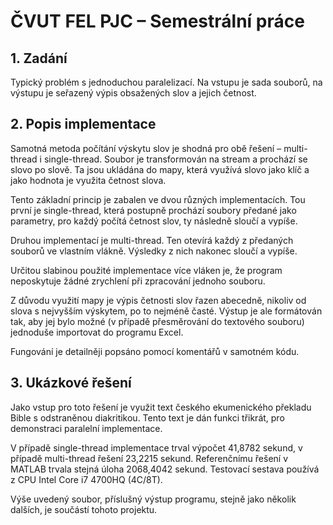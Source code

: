 # ČVUT FEL PJC – Semestrální práce

## 1. Zadání

Typický problém s jednoduchou paralelizací. Na vstupu je sada souborů, na výstupu je seřazený výpis obsažených slov a jejich četnost.

## 2. Popis implementace

Samotná metoda počítání výskytu slov je shodná pro obě řešení – multi-thread i single-thread. Soubor je transformován na stream a prochází se slovo po slově. Ta jsou ukládána do mapy, která využívá slovo jako klíč a jako hodnota je využita četnost slova.

Tento základní princip je zabalen ve dvou různých implementacích. Tou první je single-thread, která postupně prochází soubory předané jako parametry, pro každý počítá četnost slov, ty následně sloučí a vypíše.

Druhou implementací je multi-thread. Ten otevírá každý z předaných souborů ve vlastním vlákně. Výsledky z nich nakonec sloučí a vypíše.

Určitou slabinou použité implementace více vláken je, že program neposkytuje žádné zrychlení při zpracování jednoho souboru.

Z důvodu využití mapy je výpis četnosti slov řazen abecedně, nikoliv od slova s nejvyšším výskytem, po to nejméně časté. Výstup je ale formátován tak, aby jej bylo možné (v případě přesměrování do textového souboru) jednoduše importovat do programu Excel.

Fungování je detailněji popsáno pomocí komentářů v samotném kódu.

## 3. Ukázkové řešení

Jako vstup pro toto řešení je využit text českého ekumenického překladu Bible s odstraněnou diakritikou. Tento text je dán funkci třikrát, pro demonstraci paralelní implementace.

V případě single-thread implementace trval výpočet 41,8782 sekund, v případě multi-thread řešení 23,2215 sekund. Referenčnímu řešení v MATLAB trvala stejná úloha 2068,4042 sekund. Testovací sestava používá z CPU Intel Core i7 4700HQ (4C/8T).

Výše uvedený soubor, příslušný výstup programu, stejně jako několik dalších, je součástí tohoto projektu.
